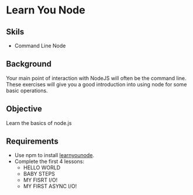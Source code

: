 Learn You Node
==========

Skils
-------
- Command Line Node

Background
----------
Your main point of interaction with NodeJS will often be the command line.  These exercises will give you a good introduction into using node for some basic operations.

Objective
--------
Learn the basics of node.js

Requirements
--------

- Use npm to install <a href="https://github.com/workshopper/learnyounode">learnyounode</a>.
- Complete the first 4 lessons:
    - HELLO WORLD
    - BABY STEPS
    - MY FISRT I/O!
    - MY FIRST ASYNC I/O!